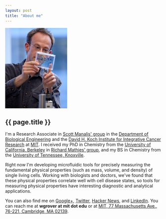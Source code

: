 ```yaml
---
layout: post
title: "About me"
---
```


![](images/wgrover.jpg)

{{ page.title }}
----------------

I'm a Research Associate in [Scott Manalis' group](http://manalis-lab.mit.edu/) in the [Department of Biological Engineering](http://web.mit.edu/be/) and the [David H. Koch Institute for Integrative Cancer Research](http://ki.mit.edu/) at [MIT](http://www.mit.edu).  I received my PhD in Chemistry from the [University of California, Berkeley](http://www.berkeley.edu) in [Richard Mathies' group](http://endlesstrek.com/), and my BS in Chemistry from the [University of Tennessee, Knoxville](http://www.utk.edu).

Right now I'm developing microfluidic tools for precisely measuring the fundamental physical properties (such as mass, volume, and density) of single living cells. Working with biologists and doctors, we've found that these physical properties correlate well with cell disease states, so tools for measuring physical properties have interesting diagnostic and analytical applications.

You can also find me on [Google+](http://plus.google.com/110105306163780663346/), [Twitter](http://twitter.com/#!/wgrover), [Hacker News](http://news.ycombinator.com/user?id=wgrover), and [LinkedIn](http://www.linkedin.com/pub/william-grover/32/854/179).  You can reach me at **wgrover at mit dot edu** or at [MIT, 77 Massachusetts Ave., 76-221, Cambridge, MA 02139](http://whereis.mit.edu/?go=76).